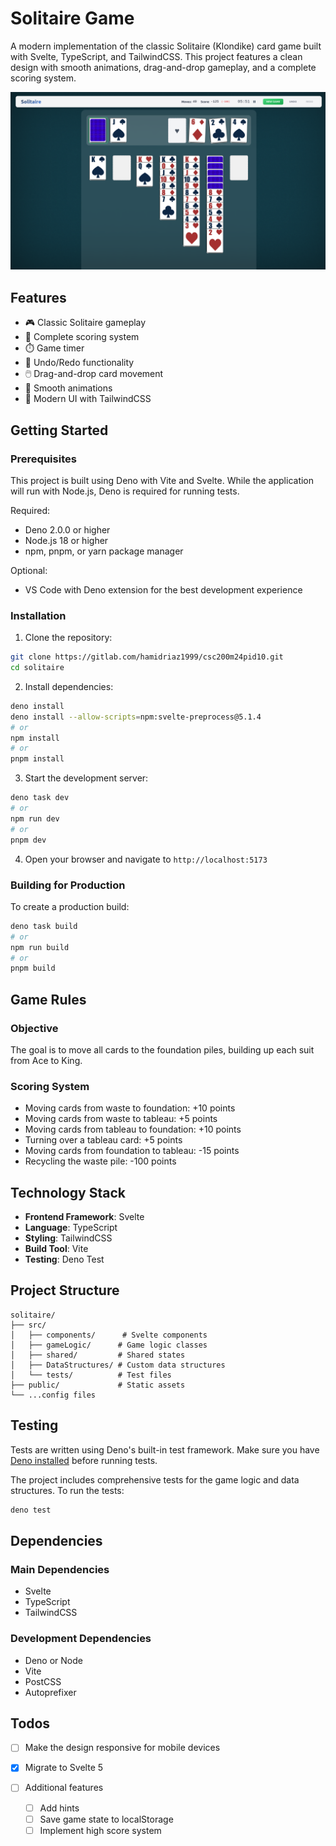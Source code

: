 # Solitaire Game

A modern implementation of the classic Solitaire (Klondike) card game built with Svelte, TypeScript, and TailwindCSS. This project features a clean design with smooth animations, drag-and-drop gameplay, and a complete scoring system.

![Solitaire Game Screenshot](screenshot.png)

## Features

- 🎮 Classic Solitaire gameplay
- 🎯 Complete scoring system
- ⏱️ Game timer
- 🔄 Undo/Redo functionality
- 🖱️ Drag-and-drop card movement
- 💫 Smooth animations
- 🎨 Modern UI with TailwindCSS

## Getting Started

### Prerequisites

This project is built using Deno with Vite and Svelte. While the application will run with Node.js, Deno is required for running tests.

Required:
- Deno 2.0.0 or higher
- Node.js 18 or higher
- npm, pnpm, or yarn package manager

Optional:
- VS Code with Deno extension for the best development experience

### Installation

1. Clone the repository:
```bash
git clone https://gitlab.com/hamidriaz1999/csc200m24pid10.git
cd solitaire
```

2. Install dependencies:
```bash
deno install
deno install --allow-scripts=npm:svelte-preprocess@5.1.4
# or
npm install
# or
pnpm install
```

3. Start the development server:
```bash
deno task dev
# or
npm run dev
# or
pnpm dev
```

4. Open your browser and navigate to `http://localhost:5173`

### Building for Production

To create a production build:

```bash
deno task build
# or
npm run build
# or
pnpm build
```

## Game Rules

### Objective
The goal is to move all cards to the foundation piles, building up each suit from Ace to King.

### Scoring System
- Moving cards from waste to foundation: +10 points
- Moving cards from waste to tableau: +5 points
- Moving cards from tableau to foundation: +10 points
- Turning over a tableau card: +5 points
- Moving cards from foundation to tableau: -15 points
- Recycling the waste pile: -100 points

## Technology Stack

- **Frontend Framework**: Svelte
- **Language**: TypeScript
- **Styling**: TailwindCSS
- **Build Tool**: Vite
- **Testing**: Deno Test

## Project Structure

```
solitaire/
├── src/
│   ├── components/      # Svelte components
│   ├── gameLogic/      # Game logic classes
│   ├── shared/         # Shared states
│   ├── DataStructures/ # Custom data structures
│   └── tests/          # Test files
├── public/             # Static assets
└── ...config files
```

## Testing
Tests are written using Deno's built-in test framework. Make sure you have [Deno installed](https://docs.deno.com/runtime/manual/getting_started/installation) before running tests.

The project includes comprehensive tests for the game logic and data structures. To run the tests:

```bash
deno test
```

## Dependencies

### Main Dependencies
- Svelte
- TypeScript
- TailwindCSS

### Development Dependencies
- Deno or Node
- Vite
- PostCSS
- Autoprefixer

## Todos

- [ ] Make the design responsive for mobile devices

- [X] Migrate to Svelte 5

- [ ] Additional features
  - [ ] Add hints
  - [ ] Save game state to localStorage
  - [ ] Implement high score system

